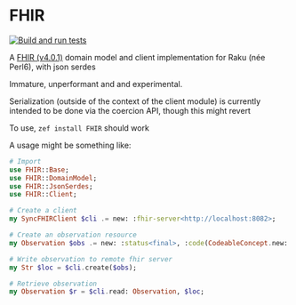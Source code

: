 # FHIR

[![Build and run tests](https://github.com/hughsimpson/RakuFHIR/actions/workflows/pr.yml/badge.svg)](https://github.com/hughsimpson/RakuFHIR/actions/workflows/pr.yml)

A [FHIR (v4.0.1)](https://www.hl7.org/fhir/overview.html) domain model and client implementation for Raku (née Perl6), with json serdes

Immature, unperformant and and experimental.

Serialization (outside of the context of the client module) is currently intended to be done via the coercion API, though this might revert

To use, `zef install FHIR` should work

A usage might be something like:
```raku
# Import
use FHIR::Base;
use FHIR::DomainModel;
use FHIR::JsonSerdes;
use FHIR::Client;

# Create a client
my SyncFHIRClient $cli .= new: :fhir-server<http://localhost:8082>;

# Create an observation resource
my Observation $obs .= new: :status<final>, :code(CodeableConcept.new: :coding([Coding.new: :code<abc>, :system<http://foo.bar/baz>]));

# Write observation to remote fhir server
my Str $loc = $cli.create($obs);

# Retrieve observation
my Observation $r = $cli.read: Observation, $loc;
```
